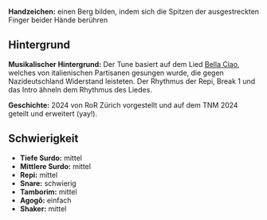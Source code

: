 **Handzeichen:** einen Berg bilden, indem sich die Spitzen der ausgestreckten
Finger beider Hände berühren

## Hintergrund

**Musikalischer Hintergrund:** Der Tune basiert auf dem Lied [Bella
Ciao](https://en.wikipedia.org/wiki/Bella_ciao), welches von italienischen
Partisanen gesungen wurde, die gegen Nazideutschland Widerstand leisteten. Der
Rhythmus der Repi, Break 1 und das Intro ähneln dem Rhythmus des Liedes.

**Geschichte:** 2024 von RoR Zürich vorgestellt und auf dem TNM 2024 geteilt und
erweitert (yay!).

## Schwierigkeit

* **Tiefe Surdo:** mittel
* **Mittlere Surdo:** mittel
* **Repi:** mittel
* **Snare:** schwierig
* **Tamborim:** mittel
* **Agogô:** einfach
* **Shaker:** mittel
